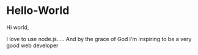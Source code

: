 # Hello-World

Hi world,

I love to use node.js..... And by the grace of God i'm inspiring to be a very good web developer

